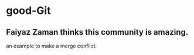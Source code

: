 # good-Git



Faiyaz Zaman thinks this community is amazing.
-
an example to make a merge conflict.
